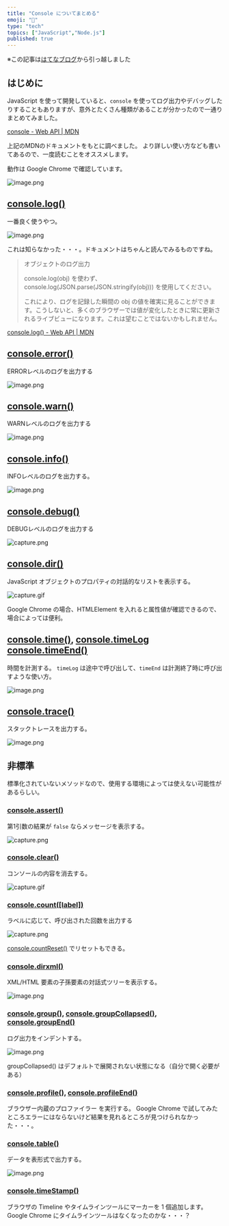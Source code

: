 ```yaml
---
title: "Console についてまとめる"
emoji: "🚚"
type: "tech"
topics: ["JavaScript","Node.js"]
published: true
---
```

※この記事は[はてなブログ](https://hyiromori.hateblo.jp/entry/2020/10/19/054629)から引っ越しました

## はじめに

JavaScript を使って開発していると、`console` を使ってログ出力やデバッグしたりすることもありますが、意外とたくさん種類があることが分かったので一通りまとめてみました。

[console - Web API | MDN](https://developer.mozilla.org/ja/docs/Web/API/console)

上記のMDNのドキュメントをもとに調べました。
より詳しい使い方なども書いてあるので、一度読むことをオススメします。

動作は Google Chrome で確認しています。

![image.png](https://i.gyazo.com/a224de296110c3e3c43b11e06c56ded3.png)

## [console.log()](https://developer.mozilla.org/ja/docs/Web/API/Console/log)

一番良く使うやつ。

![image.png](https://i.gyazo.com/eb7b0f75bb40d377f24123ba175a30f6.png)

これは知らなかった・・・。ドキュメントはちゃんと読んでみるものですね。

> オブジェクトのログ出力
>
> console.log(obj) を使わず、 console.log(JSON.parse(JSON.stringify(obj))) を使用してください。
>
> これにより、ログを記録した瞬間の obj の値を確実に見ることができます。こうしないと、多くのブラウザーでは値が変化したときに常に更新されるライブビューになります。これは望むことではないかもしれません。

[console.log() - Web API | MDN](https://developer.mozilla.org/ja/docs/Web/API/Console/log)

## [console.error()](https://developer.mozilla.org/ja/docs/Web/API/Console/error)

ERRORレベルのログを出力する

![image.png](https://i.gyazo.com/0561323bdabb97e30151e2f5d84b8dbe.png)



## [console.warn()](https://developer.mozilla.org/ja/docs/Web/API/Console/warn)

WARNレベルのログを出力する

![image.png](https://i.gyazo.com/7b3795f64dd2f6dbef3674e936e002d9.png)



## [console.info()](https://developer.mozilla.org/ja/docs/Web/API/Console/info)

INFOレベルのログを出力する。

![image.png](https://i.gyazo.com/5e62df434ebf189c2e9a7a405ecb8a5b.png)



## [console.debug()](https://developer.mozilla.org/ja/docs/Web/API/Console/debug)

DEBUGレベルのログを出力する

![capture.png](https://i.gyazo.com/7153e4cd6811546858a1537752ff1b99.png)



## [console.dir()](https://developer.mozilla.org/ja/docs/Web/API/Console/dir)

JavaScript オブジェクトのプロパティの対話的なリストを表示する。

![capture.gif](https://i.gyazo.com/6ee1974bdd65a1bcfbf0c3b29762b660.gif)

Google Chrome の場合、HTMLElement を入れると属性値が確認できるので、場合によっては便利。



## [console.time()](https://developer.mozilla.org/ja/docs/Web/API/Console/time), [console.timeLog](https://developer.mozilla.org/ja/docs/Web/API/Console/timeLog) [console.timeEnd()](https://developer.mozilla.org/ja/docs/Web/API/Console/timeEnd)

時間を計測する。
`timeLog` は途中で呼び出して、`timeEnd` は計測終了時に呼び出すような使い方。

![image.png](https://i.gyazo.com/69f23de85ea75e936a5c6185c868fffc.png)



## [console.trace()](https://developer.mozilla.org/ja/docs/Web/API/Console/trace)

スタックトレースを出力する。

![image.png](https://i.gyazo.com/d50f4e3fc954bc27522b09a12c2e47d7.png)



## 非標準

標準化されていないメソッドなので、使用する環境によっては使えない可能性があるらしい。

### [console.assert()](https://developer.mozilla.org/ja/docs/Web/API/Console/assert)

第1引数の結果が `false` ならメッセージを表示する。

![capture.png](https://i.gyazo.com/c182790136965322f7c7f6ae09072853.png)

### [console.clear()](https://developer.mozilla.org/ja/docs/Web/API/Console/clear)

コンソールの内容を消去する。

![capture.gif](https://i.gyazo.com/6cc947131c548859857d87b067e578ca.gif)

### [console.count([label])](https://developer.mozilla.org/ja/docs/Web/API/Console/count)

ラベルに応じて、呼び出された回数を出力する

![capture.png](https://i.gyazo.com/5bc0e7ab263a6fb621c78a43d27506af.png)

[console.countReset()](https://developer.mozilla.org/ja/docs/Web/API/Console/countReset) でリセットもできる。

### [console.dirxml()](https://developer.mozilla.org/ja/docs/Web/API/Console/dirxml)

XML/HTML 要素の子孫要素の対話式ツリーを表示する。

![image.png](https://i.gyazo.com/c3b248dbd59c48f6e771be4c75d4d88e.png)

### [console.group()](https://developer.mozilla.org/ja/docs/Web/API/Console/group), [console.groupCollapsed()](https://developer.mozilla.org/ja/docs/Web/API/Console/groupCollapsed), [console.groupEnd()](https://developer.mozilla.org/ja/docs/Web/API/Console/groupEnd)

ログ出力をインデントする。

![image.png](https://i.gyazo.com/959ab8b878c96b35f91b0ac9fb3a2eb2.png)

groupCollapsed() はデフォルトで展開されない状態になる（自分で開く必要がある）

### [console.profile()](https://developer.mozilla.org/ja/docs/Web/API/Console/profile), [console.profileEnd()](https://developer.mozilla.org/ja/docs/Web/API/Console/profileEnd)

ブラウザー内蔵のプロファイラー を実行する。
Google Chrome で試してみたところエラーにはならないけど結果を見れるところが見つけられなかった・・・。

### [console.table()](https://developer.mozilla.org/ja/docs/Web/API/Console/table)

データを表形式で出力する。

![image.png](https://i.gyazo.com/587a8480a6502e47702f4c7c634f9c95.png)


### [console.timeStamp()](https://developer.mozilla.org/ja/docs/Web/API/Console/timeStamp)

ブラウザの Timeline やタイムラインツールにマーカーを 1 個追加します。
Google Chrome にタイムラインツールはなくなったのかな・・・？

